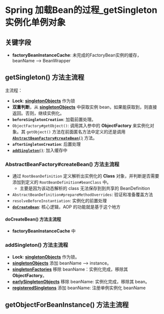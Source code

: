 # Spring 加载Bean的过程_getSingleton 实例化单例对象



## 关键字段

- <span id="factoryBeanInstanceCache_desc">**factoryBeanInstanceCache**</span>: 未完成的FactoryBean实例的缓存，beanName --> BeanWrapper



## <span id="method_getSingleton_main_process">getSingleton() 方法主流程</span>

主流程：<br/>

- **Lock**: [**singletonObjects**](Spring加载Bean的过程.html#singletonObjects_desc) 作为锁
- **双重判断**，从 [**singletonObjects**](Spring加载Bean的过程.html#singletonObjects_desc) 中获取实例 bean，如果能获取到，则直接返回。否则，继续实例化。
- **`beforeSingletonCreation`**: 加载前置处理。
- `ObjectFactory#getObject()`: 调用其入参中的 **ObjectFactory** 来实例化对象。其 `getObject()` 方法在前面匿名方法中定义的还是调用 [**`AbstractBeanFactory#createBean()`**](#method_createBean_main_process) 方法。 
- **`afterSingletonCreation`**: 后置处理
- [**`addSingleton()`**](#method_addSingleton_main_process): 加入缓存中



### <span id="method_createBean_main_process">AbstractBeanFactory#createBean() 方法主流程</span>

- 通过 `RootBeanDefinition` 定义解析出实例化的 **Class** 对象，并判断是否需要添加到定义的 `RootBeanDefinition#beanClass` 中。
  - 主要是因为该动态解析的 class 无法保存到到共享的 BeanDefinition
- `AbstractBeanDefinition#prepareMethodOverrides`: 验证和准备覆盖方法
- `resolveBeforeInstantiation`: 实例化的前置处理
- [**`doCreateBean`**](#method_doCreateBean_main_process): 核心逻辑，AOP 的功能就是基于这个地方



#### <span id="method_doCreateBean_main_process">doCreateBean() 方法主流程</span>

- **factoryBeanInstanceCache** 中



### <span id="method_addSingleton_main_process">addSingleton() 方法主流程</span>

- **Lock**: [**singletonObjects**](#singletonObjects_desc) 作为锁。
- [**singletonObjects**](#singletonObjects_desc) 添加 beanName ——> instance。
- [**singletonFactories**](#singletonFactories_desc) 移除 beanName：实例化完成，移除其 **ObjectFactory**。
- [**earlySingletonObjects**](#earlySingletonObjects_desc) 移除 beanName: 实例化完成，移除其 bean。
- [**registeredSingletons**](#registeredSingletons_desc) 添加 beanName: 注册单例实例化 beanName



## <span id="method_getObjectForBeanInstance_main_process">getObjectForBeanInstance() 方法主流程</span>